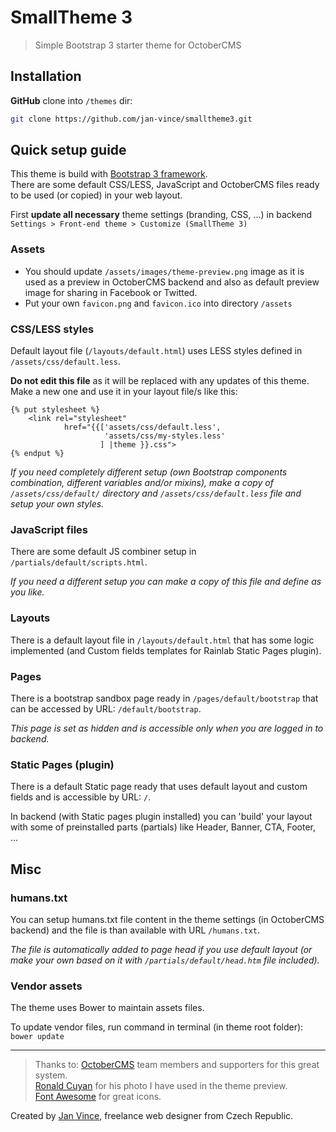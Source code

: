 # SmallTheme 3
> Simple Bootstrap 3 starter theme for OctoberCMS

## Installation

**GitHub** clone into `/themes` dir:

```sh
git clone https://github.com/jan-vince/smalltheme3.git
```

## Quick setup guide

This theme is build with [Bootstrap 3 framework](https://getbootstrap.com/docs/3.3/).    
There are some default CSS/LESS, JavaScript and OctoberCMS files ready to be used (or copied) in your web layout.

First **update all necessary** theme settings (branding, CSS, ...) in backend ```Settings > Front-end theme > Customize (SmallTheme 3)```

### Assets

* You should update ````/assets/images/theme-preview.png```` image as it is used as a preview in OctoberCMS backend and also as default preview image for sharing in Facebook or Twitted.
* Put your own ````favicon.png```` and ````favicon.ico```` into directory ````/assets````

### CSS/LESS styles

Default layout file (```/layouts/default.html```) uses LESS styles defined in ```/assets/css/default.less```.    

**Do not edit this file** as it will be replaced with any updates of this theme. Make a new one and use it in your layout file/s like this:

```
{% put stylesheet %}
    <link rel="stylesheet"
            href="{{['assets/css/default.less',
                     'assets/css/my-styles.less'
                    ] |theme }}.css">
{% endput %}
```

*If you need completely different setup (own Bootstrap components combination, different variables and/or mixins), make a copy of ```/assets/css/default/``` directory and ```/assets/css/default.less``` file and setup your own styles.*

### JavaScript files

There are some default JS combiner setup in  ```/partials/default/scripts.html```.

*If you need a different setup you can make a copy of this file and define as you like.*


### Layouts

There is a default layout file in ```/layouts/default.html``` that has some logic implemented (and Custom fields templates for Rainlab Static Pages plugin).

### Pages

There is a bootstrap sandbox page ready in ```/pages/default/bootstrap``` that can be accessed by URL: ```/default/bootstrap```.

*This page is set as hidden and is accessible only when you are logged in to backend.*

### Static Pages (plugin)

There is a default Static page ready that uses default layout and custom fields and is accessible by URL: ```/```.

In backend (with Static pages plugin installed) you can 'build' your layout with some of preinstalled parts (partials) like Header, Banner, CTA, Footer, ...

## Misc

### humans.txt

You can setup humans.txt file content in the theme settings (in OctoberCMS backend) and the file is than available with URL ```/humans.txt```.

*The file is automatically added to page head if you use default layout (or make your own based on it with ```/partials/default/head.htm``` file included).*

### Vendor assets

The theme uses Bower to maintain assets files.

To update vendor files, run command in terminal (in theme root folder): ```bower update```

----

> Thanks to:
> [OctoberCMS](http://www.octobercms.com) team members and supporters for this great system.    
> [Ronald Cuyan](https://unsplash.com/@ronaldcuyan) for his photo I have used in the theme preview.    
> [Font Awesome](http://www.fontawesome.io) for great icons.

Created by [Jan Vince](http://www.vince.cz), freelance web designer from Czech Republic.
